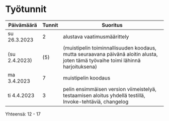 # Työtunnit

Päivämäärä | Tunnit | Suoritus
 --- | --- | ---
su 26.3.2023 | 2 | alustava vaatimusmäärittely
(su 2.4.2023) | (5) | (muistipelin toiminnallisuuden koodaus, mutta seuraavana päivänä aloitin alusta, joten tämä työvaihe toimi lähinnä harjoituksena)
ma 3.4.2023 | 7 | muistipelin koodaus
ti 4.4.2023 | 3 | pelin ensimmäisen version viimeistelyä, testaamisen aloitus yhdellä testillä, Invoke-tehtäviä, changelog

Yhteensä: 12 - 17
